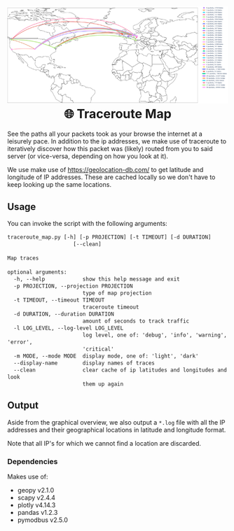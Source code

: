 <h1 align="center">
    <img src=".github/img/simple_map.png" alt="Example output map of script"/>
    <br/>
    🌐 Traceroute Map
</h1>

See the paths all your packets took as your browse the internet at a leisurely pace.
In addition to the ip addresses, we make use of traceroute to iteratively discover how this packet was (likely) routed
from you to said server (or vice-versa, depending on how you look at it).

We use make use of https://geolocation-db.com/ to get latitude and longitude of IP addresses.
These are cached locally so we don't have to keep looking up the same locations.

## Usage

You can invoke the script with the following arguments:

    traceroute_map.py [-h] [-p PROJECTION] [-t TIMEOUT] [-d DURATION]
                         [--clean]

    Map traces

    optional arguments:
      -h, --help            show this help message and exit
      -p PROJECTION, --projection PROJECTION
                            type of map projection
      -t TIMEOUT, --timeout TIMEOUT
                            traceroute timeout
      -d DURATION, --duration DURATION
                            amount of seconds to track traffic
      -l LOG_LEVEL, --log-level LOG_LEVEL
                            log level, one of: 'debug', 'info', 'warning', 'error',
                            'critical'
      -m MODE, --mode MODE  display mode, one of: 'light', 'dark'
      --display-name        display names of traces
      --clean               clear cache of ip latitudes and longitudes and look
                            them up again

## Output

Aside from the graphical overview, we also output a `*.log` file with all the IP addresses and their geographical
locations in latitude and longitude format.

Note that all IP's for which we cannot find a location are discarded.

### Dependencies

Makes use of:
- geopy v2.1.0
- scapy v2.4.4
- plotly v4.14.3
- pandas v1.2.3
- pymodbus v2.5.0

